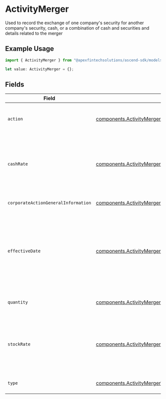 # ActivityMerger

Used to record the exchange of one company's security for another company's security, cash, or a combination of cash and securities and details related to the merger

## Example Usage

```typescript
import { ActivityMerger } from "@apexfintechsolutions/ascend-sdk/models/components";

let value: ActivityMerger = {};
```

## Fields

| Field                                                                                                                                                                     | Type                                                                                                                                                                      | Required                                                                                                                                                                  | Description                                                                                                                                                               | Example                                                                                                                                                                   |
| ------------------------------------------------------------------------------------------------------------------------------------------------------------------------- | ------------------------------------------------------------------------------------------------------------------------------------------------------------------------- | ------------------------------------------------------------------------------------------------------------------------------------------------------------------------- | ------------------------------------------------------------------------------------------------------------------------------------------------------------------------- | ------------------------------------------------------------------------------------------------------------------------------------------------------------------------- |
| `action`                                                                                                                                                                  | [components.ActivityMergerAction](../../models/components/activitymergeraction.md)                                                                                        | :heavy_minus_sign:                                                                                                                                                        | Denotes whether the shares are incoming or outgoing                                                                                                                       | INCOMING                                                                                                                                                                  |
| `cashRate`                                                                                                                                                                | [components.ActivityMergerCashRate](../../models/components/activitymergercashrate.md)                                                                                    | :heavy_minus_sign:                                                                                                                                                        | The rate (raw value, not a percentage, example: 50% will be .5 in this field) at which cash will be disbursed to the shareholder                                          | {<br/>"value": "0.25"<br/>}                                                                                                                                               |
| `corporateActionGeneralInformation`                                                                                                                                       | [components.ActivityMergerCorporateActionGeneralInformation](../../models/components/activitymergercorporateactiongeneralinformation.md)                                  | :heavy_minus_sign:                                                                                                                                                        | Common fields for corporate actions                                                                                                                                       |                                                                                                                                                                           |
| `effectiveDate`                                                                                                                                                           | [components.ActivityMergerEffectiveDate](../../models/components/activitymergereffectivedate.md)                                                                          | :heavy_minus_sign:                                                                                                                                                        | Effective date as declared by the primary exchange that generally coincides with cessation of trading in the old security and commencement of trading in the new security | {<br/>"day": 14,<br/>"month": 5,<br/>"year": 2024<br/>}                                                                                                                   |
| `quantity`                                                                                                                                                                | [components.ActivityMergerQuantity](../../models/components/activitymergerquantity.md)                                                                                    | :heavy_minus_sign:                                                                                                                                                        | The position on which the corporate action was paid                                                                                                                       | {<br/>"value": "0.25"<br/>}                                                                                                                                               |
| `stockRate`                                                                                                                                                               | [components.ActivityMergerStockRate](../../models/components/activitymergerstockrate.md)                                                                                  | :heavy_minus_sign:                                                                                                                                                        | The rate (raw value, not a percentage, example: 50% will be .5 in this field) at which shares will be disbursed to the shareholder                                        | {<br/>"value": "0.25"<br/>}                                                                                                                                               |
| `type`                                                                                                                                                                    | [components.ActivityMergerType](../../models/components/activitymergertype.md)                                                                                            | :heavy_minus_sign:                                                                                                                                                        | The subtype for the corporate action event                                                                                                                                | CASH                                                                                                                                                                      |
